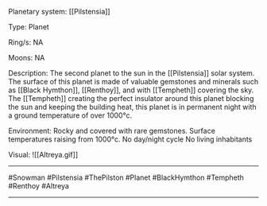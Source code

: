 Planetary system:
	[[Pilstensia]]

Type:
	Planet

Ring/s:
	NA

Moons:
	NA

Description:
	The second planet to the sun in the [[Pilstensia]] solar system.
	The surface of this planet is made of valuable gemstones and minerals such as [[Black Hymthon]], [[Renthoy]], and with [[Tempheth]] covering the sky. The [[Tempheth]] creating the perfect insulator around this planet blocking the sun and keeping the building heat, this planet is in permanent night with a ground temperature of over 1000°c. 

Environment:
	Rocky and covered with rare gemstones.
	Surface temperatures raising from 1000°c.
	No day/night cycle
	No living inhabitants 

Visual:
	![[Altreya.gif]]

---
#Snowman #Pilstensia #ThePilston #Planet #BlackHymthon #Tempheth #Renthoy #Altreya

---